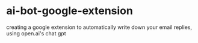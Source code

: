 # ai-bot-google-extension
creating a google extension to automatically write down your email replies, using open.ai's chat gpt
